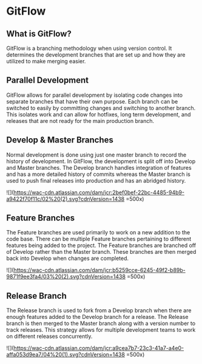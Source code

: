 # GitFlow

## What is GitFlow?
GitFlow is a branching methodology when using version control. It determines the development branches that are set up and how they are utilized to make merging easier.

## Parallel Development
GitFlow allows for parallel development by isolating code changes into separate branches that have their own purpose. Each branch can be switched to easily by committing changes and switching to another branch. This isolates work and can allow for hotfixes, long term development, and releases that are not ready for the main production branch.

## Develop & Master Branches
Normal development is done using just one master branch to record the history of development. In GitFlow, the development is split off into Develop and Master branches. The Develop branch handles integration of features and has a more detailed history of commits whereas the Master branch is used to push final releases into production and has an abridged history.

![](https://wac-cdn.atlassian.com/dam/jcr:2bef0bef-22bc-4485-94b9-a9422f70f11c/02%20(2).svg?cdnVersion=1438 =500x)

## Feature Branches
The Feature branches are used primarily to work on a new addition to the code base. There can be multiple Feature branches pertaining to different features being added to the project. The Feature branches are branched off of Develop rather than the Master branch. These branches are then merged back into Develop when changes are completed.

![](https://wac-cdn.atlassian.com/dam/jcr:b5259cce-6245-49f2-b89b-9871f9ee3fa4/03%20(2).svg?cdnVersion=1438 =500x)

## Release Branch
The Release branch is used to fork from a Develop branch when there are enough features added to the Develop branch for a release. The Release branch is then merged to the Master branch along with a version number to track releases. This strategy allows for multiple development teams to work on different releases concurrently.

![](https://wac-cdn.atlassian.com/dam/jcr:a9cea7b7-23c3-41a7-a4e0-affa053d9ea7/04%20(1).svg?cdnVersion=1438 =500x)
